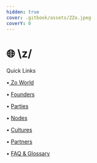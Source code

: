```yaml
---
hidden: true
cover: .gitbook/assets/ZZo.jpeg
coverY: 0
---
```


# 🌐 \z/

Quick Links

•[ Zo World](zo-world.md)

• [Founders](founders.md)

• [Parties](parties/)

• [Nodes](zo-nodes/)

• [Cultures](cultures/)

• [Partners](partners/)

• [FAQ & Glossary](faq-and-glossary.md)

